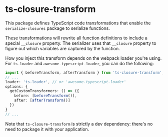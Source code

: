 # ts-closure-transform

This package defines TypeScript code transformations that enable the `serialize-closures` package to serialize functions.

These transformations will rewrite all function definitions to include a special `__closure` property. The serializer uses that `__closure` property to figure out which variables are captured by the function.

How you inject this transform depends on the webpack loader you're using. For `ts-loader` and `awesome-typescript-loader`, you can do the following:

```typescript
import { beforeTransform, afterTransform } from 'ts-closure-transform';
// ...
loader: 'ts-loader', // or 'awesome-typescript-loader'
options: {
  getCustomTransformers: () => ({
    before: [beforeTransform()],
    after: [afterTransform()]
  })
}
// ...
```

Note that `ts-closure-transform` is strictly a dev dependency: there's no need to package it with your application.
